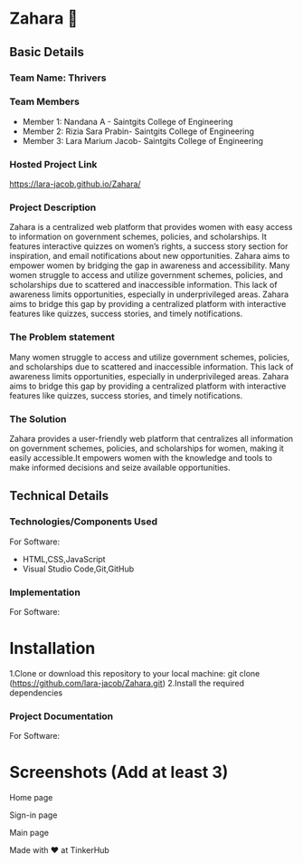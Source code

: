 # Zahara 🎯


## Basic Details
### Team Name: Thrivers


### Team Members
- Member 1: Nandana A - Saintgits College of Engineering
- Member 2: Rizia Sara Prabin- Saintgits College of Engineering
- Member 3: Lara Marium Jacob- Saintgits College of Engineering

### Hosted Project Link
https://lara-jacob.github.io/Zahara/

### Project Description
Zahara is a centralized web platform that provides women with easy access to information on government schemes, policies, and scholarships. It features interactive quizzes on women’s rights, a success story section for inspiration, and email notifications about new opportunities. Zahara aims to empower women by bridging the gap in awareness and accessibility.
Many women struggle to access and utilize government schemes, policies, and scholarships due to scattered and inaccessible information. This lack of awareness limits opportunities, especially in underprivileged areas. Zahara aims to bridge this gap by providing a centralized platform with interactive features like quizzes, success stories, and timely notifications.

### The Problem statement
Many women struggle to access and utilize government schemes, policies, and scholarships due to scattered and inaccessible information. This lack of awareness limits opportunities, especially in underprivileged areas. Zahara aims to bridge this gap by providing a centralized platform with interactive features like quizzes, success stories, and timely notifications.


### The Solution
Zahara provides a user-friendly web platform that centralizes all information on government schemes, policies, and scholarships for women, making it easily accessible.It empowers women with the knowledge and tools to make informed decisions and seize available opportunities.

## Technical Details
### Technologies/Components Used
For Software:
- HTML,CSS,JavaScript
- Visual Studio Code,Git,GitHub

### Implementation
For Software:
# Installation
1.Clone or download this repository to your local machine:
   git clone (https://github.com/lara-jacob/Zahara.git)
2.Install the required dependencies



### Project Documentation
For Software:

# Screenshots (Add at least 3)
Home page

Sign-in page


Main page




Made with ❤️ at TinkerHub
